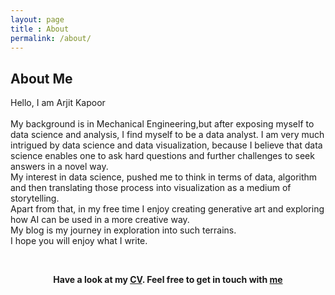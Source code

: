 ```yaml
---
layout: page
title : About
permalink: /about/
---
```


<h2>About Me</h2>
<p>Hello, I am Arjit Kapoor<br><br>My background is in Mechanical Engineering,but after exposing myself to data science and analysis, I find myself to be a data analyst. I am very much intrigued by data science and data visualization, because I believe that data science enables one to ask hard questions and further challenges to seek answers in a novel way.<br>My interest in data science, pushed me to think in terms of data, algorithm and then translating those process into visualization as a medium of storytelling.<br> Apart from that, in my free time I enjoy creating generative art and exploring how AI can be used in a more creative way. <br> My blog is my journey in exploration into such terrains.<br> I hope you will enjoy what I write.</p>
<br>
<center><p ><strong><span class="manual">Have a look at my <a href="https://drive.google.com/file/d/0B-uTeVTFDdmaU09JRDRXcm1JS0U/view?usp=sharing">CV</a>. Feel free to get in touch with <a href="mailto:arjitkapoor93@outlook.com">me</a>









